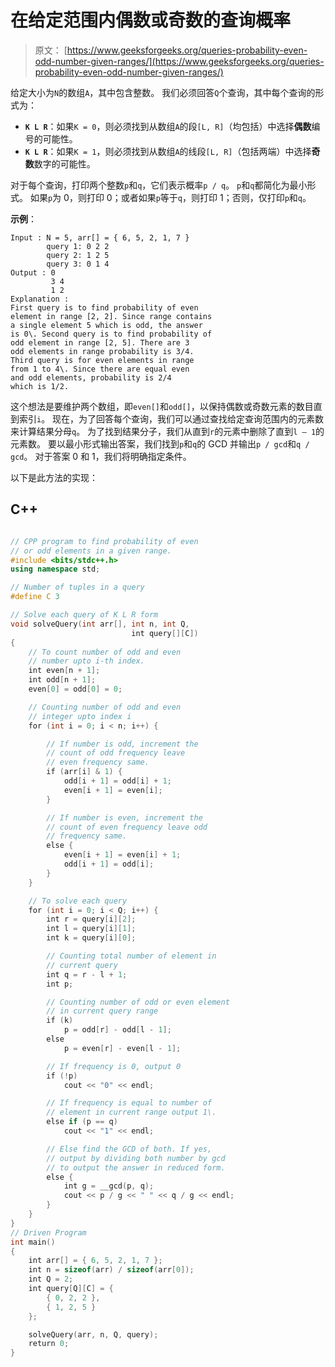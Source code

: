 # 在给定范围内偶数或奇数的查询概率

> 原文： [https://www.geeksforgeeks.org/queries-probability-even-odd-number-given-ranges/](https://www.geeksforgeeks.org/queries-probability-even-odd-number-given-ranges/)

给定大小为`N`的数组`A`，其中包含整数。 我们必须回答`Q`个查询，其中每个查询的形式为：

*   **`K L R`**：如果`K = 0`，则必须找到从数组`A`的段`[L, R]`（均包括）中选择**偶数**编号的可能性。
*   **`K L R`**：如果`K = 1`，则必须找到从数组`A`的线段`[L, R]`（包括两端）中选择**奇数**数字的可能性。

对于每个查询，打印两个整数`p`和`q`，它们表示概率`p / q`。 `p`和`q`都简化为最小形式。
如果`p`为 0，则打印 0；或者如果`p`等于`q`，则打印 1；否则，仅打印`p`和`q`。

**示例**：

```
Input : N = 5, arr[] = { 6, 5, 2, 1, 7 }
        query 1: 0 2 2
        query 2: 1 2 5 
        query 3: 0 1 4  
Output : 0
         3 4
         1 2
Explanation : 
First query is to find probability of even 
element in range [2, 2]. Since range contains 
a single element 5 which is odd, the answer 
is 0\. Second query is to find probability of
odd element in range [2, 5]. There are 3
odd elements in range probability is 3/4.
Third query is for even elements in range
from 1 to 4\. Since there are equal even
and odd elements, probability is 2/4
which is 1/2.

```



这个想法是要维护两个数组，即`even[]`和`odd[]`，以保持偶数或奇数元素的数目直到索引`i`。 现在，为了回答每个查询，我们可以通过查找给定查询范围内的元素数来计算结果分母`q`。 为了找到结果分子，我们从直到`r`的元素中删除了直到`l – 1`的元素数。
要以最小形式输出答案，我们找到`p`和`q`的 GCD 并输出`p / gcd`和`q / gcd`。 对于答案 0 和 1，我们将明确指定条件。

以下是此方法的实现：

## C++ 

```cpp

// CPP program to find probability of even 
// or odd elements in a given range. 
#include <bits/stdc++.h> 
using namespace std; 

// Number of tuples in a query 
#define C 3 

// Solve each query of K L R form 
void solveQuery(int arr[], int n, int Q,  
                           int query[][C]) 
{ 
    // To count number of odd and even  
    // number upto i-th index. 
    int even[n + 1]; 
    int odd[n + 1]; 
    even[0] = odd[0] = 0; 

    // Counting number of odd and even  
    // integer upto index i 
    for (int i = 0; i < n; i++) { 

        // If number is odd, increment the  
        // count of odd frequency leave 
        // even frequency same. 
        if (arr[i] & 1) { 
            odd[i + 1] = odd[i] + 1; 
            even[i + 1] = even[i]; 
        } 

        // If number is even, increment the 
        // count of even frequency leave odd 
        // frequency same. 
        else { 
            even[i + 1] = even[i] + 1; 
            odd[i + 1] = odd[i]; 
        } 
    } 

    // To solve each query 
    for (int i = 0; i < Q; i++) { 
        int r = query[i][2]; 
        int l = query[i][1]; 
        int k = query[i][0]; 

        // Counting total number of element in  
        // current query 
        int q = r - l + 1; 
        int p; 

        // Counting number of odd or even element  
        // in current query range 
        if (k) 
            p = odd[r] - odd[l - 1]; 
        else
            p = even[r] - even[l - 1]; 

        // If frequency is 0, output 0 
        if (!p) 
            cout << "0" << endl; 

        // If frequency is equal to number of   
        // element in current range output 1\. 
        else if (p == q) 
            cout << "1" << endl; 

        // Else find the GCD of both. If yes,  
        // output by dividing both number by gcd 
        // to output the answer in reduced form. 
        else { 
            int g = __gcd(p, q); 
            cout << p / g << " " << q / g << endl; 
        } 
    } 
} 
// Driven Program 
int main() 
{ 
    int arr[] = { 6, 5, 2, 1, 7 }; 
    int n = sizeof(arr) / sizeof(arr[0]); 
    int Q = 2; 
    int query[Q][C] = { 
        { 0, 2, 2 }, 
        { 1, 2, 5 } 
    }; 

    solveQuery(arr, n, Q, query); 
    return 0; 
} 

```
